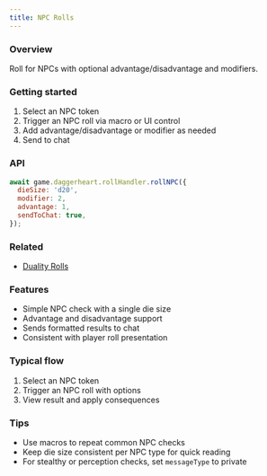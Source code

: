```yaml
---
title: NPC Rolls
---
```


### Overview

Roll for NPCs with optional advantage/disadvantage and modifiers.

### Getting started

1. Select an NPC token
2. Trigger an NPC roll via macro or UI control
3. Add advantage/disadvantage or modifier as needed
4. Send to chat

### API

```javascript
await game.daggerheart.rollHandler.rollNPC({
  dieSize: 'd20',
  modifier: 2,
  advantage: 1,
  sendToChat: true,
});
```

### Related

- [Duality Rolls](./duality-rolls.md)

### Features

- Simple NPC check with a single die size
- Advantage and disadvantage support
- Sends formatted results to chat
- Consistent with player roll presentation

### Typical flow

1. Select an NPC token
2. Trigger an NPC roll with options
3. View result and apply consequences

### Tips

- Use macros to repeat common NPC checks
- Keep die size consistent per NPC type for quick reading
- For stealthy or perception checks, set `messageType` to private
